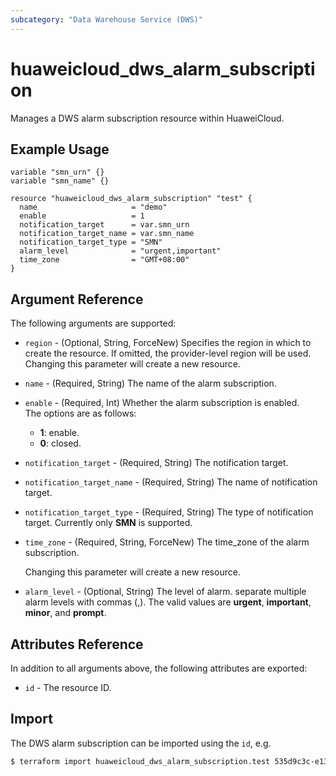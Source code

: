 ```yaml
---
subcategory: "Data Warehouse Service (DWS)"
---
```


# huaweicloud_dws_alarm_subscription

Manages a DWS alarm subscription resource within HuaweiCloud.  

## Example Usage

```hcl
variable "smn_urn" {}
variable "smn_name" {}

resource "huaweicloud_dws_alarm_subscription" "test" {
  name                     = "demo"
  enable                   = 1
  notification_target      = var.smn_urn
  notification_target_name = var.smn_name
  notification_target_type = "SMN"
  alarm_level              = "urgent,important"
  time_zone                = "GMT+08:00"
}
```

## Argument Reference

The following arguments are supported:

* `region` - (Optional, String, ForceNew) Specifies the region in which to create the resource.
  If omitted, the provider-level region will be used. Changing this parameter will create a new resource.

* `name` - (Required, String) The name of the alarm subscription.

* `enable` - (Required, Int) Whether the alarm subscription is enabled.  
  The options are as follows:
    + **1**: enable.
    + **0**: closed.

* `notification_target` - (Required, String) The notification target.  

* `notification_target_name` - (Required, String) The name of notification target.  

* `notification_target_type` - (Required, String) The type of notification target. Currently only **SMN** is supported.

* `time_zone` - (Required, String, ForceNew) The time_zone of the alarm subscription.  

  Changing this parameter will create a new resource.

* `alarm_level` - (Optional, String) The level of alarm. separate multiple alarm levels with commas (,).
  The valid values are **urgent**, **important**, **minor**, and **prompt**.

## Attributes Reference

In addition to all arguments above, the following attributes are exported:

* `id` - The resource ID.

## Import

The DWS alarm subscription can be imported using the `id`, e.g.

```bash
$ terraform import huaweicloud_dws_alarm_subscription.test 535d9c3c-e135-4a6f-bcbf-4db51446f471
```
